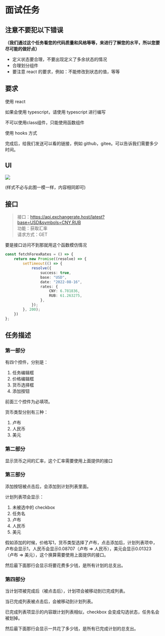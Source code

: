 # 面试任务

## 注意不要犯以下错误

**（我们通过这个任务看您的代码质量和风格等等，来进行了解您的水平，所以您要尽可能的做好点）**

* 定义状态要合理，不要出现定义了多余状态的情况
* 合理划分组件
* 要注意 react 的要求，例如：不能修改到状态的值，等等


## 要求

使用 react

如果会使用 typescript，请使用 typescript 进行编写

不可以使用class组件，只能使用函数组件

使用 hooks 方式

完成后，给我们发送可以看的链接，例如 github，gitee。可以告诉我们需要多少时间。

## UI
![](./images/1.png)

(样式不必与此图一模一样，内容相同即可)

## 接口
> 接口：https://api.exchangerate.host/latest?base=USD&symbols=CNY,RUB <br>
> 功能：获取汇率 <br>
> 请求方式：GET

要是接口访问不到那就用这个函数模仿情况
````ts
const fetchForexRates = () => {
    return new Promise((resolve) => {
        setTimeout(() => {
            resolve({
                success: true,
                base: "USD",
                date: "2022-08-16",
                rates: {
                    CNY: 6.781836,
                    RUB: 61.263275,
                },
            });
        }, 200);
    })
};
````

## 任务描述

### 第一部分

有四个控件，分别是：
1. 任务编辑框
2. 价格编辑框
3. 货币选择框
4. 添加按钮

前面三个控件为必填项。

货币类型分别有三种：
1. 卢布
2. 人民币
3. 美元

### 第二部分

显示货币之间的汇率，这个汇率需要使用上面提供的接口

### 第三部分

添加按钮被点击后，会添加到计划列表里面。

计划列表项会显示：
1. 未被选中的 checkbox
2. 任务名
3. 卢布
4. 人民币
5. 美元

假如添加的时候，价格写1，货币类型选择了卢布，点击添加后，计划列表项中，卢布会显示1，人民币会显示0.08707（卢布 => 人民币），美元会显示0.01323（卢布 => 美元），这个换算需要使用上面提供的接口。

然后最下面那行会显示将要花费多少钱，是所有计划的总支出。

### 第四部分

当计划项被完成后（被点击后），计划项会被移动到已完成列表。

当已完成列表被点击后，会被移动到计划列表。

已完成列表项显示的内容跟计划列表相似，checkbox 会变成勾选状态，任务名会被划掉。

然后最下面那行会显示一共花了多少钱，是所有已完成计划的总支出。
